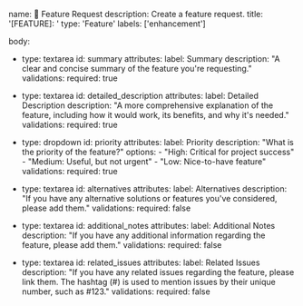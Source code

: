 name: 🌟 Feature Request
description: Create a feature request.
title: '[FEATURE]: '
type: 'Feature'
labels: ['enhancement']

body:
  - type: textarea
    id: summary
    attributes:
      label: Summary
      description: "A clear and concise summary of the feature you're requesting."
    validations:
      required: true

  - type: textarea
    id: detailed_description
    attributes:
      label: Detailed Description
      description: "A more comprehensive explanation of the feature, including how it would work, its benefits, and why it's needed."
    validations:
      required: true

  - type: dropdown
    id: priority
    attributes:
      label: Priority
      description: "What is the priority of the feature?"
      options:
        - "High: Critical for project success"
        - "Medium: Useful, but not urgent"
        - "Low: Nice-to-have feature"
    validations:
      required: true

  - type: textarea
    id: alternatives
    attributes:
      label: Alternatives
      description: "If you have any alternative solutions or features you've considered, please add them."
    validations:
      required: false

  - type: textarea
    id: additional_notes
    attributes:
      label: Additional Notes
      description: "If you have any additional information regarding the feature, please add them."
    validations:
      required: false

  - type: textarea
    id: related_issues
    attributes:
      label: Related Issues
      description: "If you have any related issues regarding the feature, please link them. The hashtag (#) is used to mention issues by their unique number, such as #123."
    validations:
      required: false